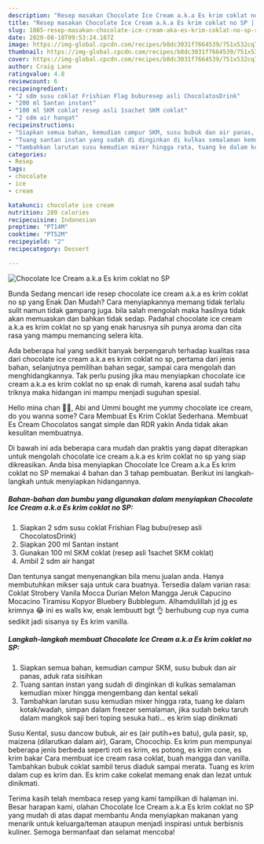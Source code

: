 ```yaml
---
description: "Resep masakan Chocolate Ice Cream a.k.a Es krim coklat no SP | Resep Bumbu Chocolate Ice Cream a.k.a Es krim coklat no SP Yang Enak Dan Lezat"
title: "Resep masakan Chocolate Ice Cream a.k.a Es krim coklat no SP | Resep Bumbu Chocolate Ice Cream a.k.a Es krim coklat no SP Yang Enak Dan Lezat"
slug: 1085-resep-masakan-chocolate-ice-cream-aka-es-krim-coklat-no-sp-resep-bumbu-chocolate-ice-cream-aka-es-krim-coklat-no-sp-yang-enak-dan-lezat
date: 2020-08-18T09:53:24.187Z
image: https://img-global.cpcdn.com/recipes/b8dc3031f7664539/751x532cq70/chocolate-ice-cream-aka-es-krim-coklat-no-sp-foto-resep-utama.jpg
thumbnail: https://img-global.cpcdn.com/recipes/b8dc3031f7664539/751x532cq70/chocolate-ice-cream-aka-es-krim-coklat-no-sp-foto-resep-utama.jpg
cover: https://img-global.cpcdn.com/recipes/b8dc3031f7664539/751x532cq70/chocolate-ice-cream-aka-es-krim-coklat-no-sp-foto-resep-utama.jpg
author: Craig Lane
ratingvalue: 4.8
reviewcount: 6
recipeingredient:
- "2 sdm susu coklat Frishian Flag buburesep asli ChocolatosDrink"
- "200 ml Santan instant"
- "100 ml SKM coklat resep asli 1sachet SKM coklat"
- "2 sdm air hangat"
recipeinstructions:
- "Siapkan semua bahan, kemudian campur SKM, susu bubuk dan air panas, aduk rata sisihkan"
- "Tuang santan instan yang sudah di dinginkan di kulkas semalaman kemudian mixer hingga mengembang dan kental sekali"
- "Tambahkan larutan susu kemudian mixer hingga rata, tuang ke dalam kotak/wadah, simpan dalam freezer semalaman, jika sudah beku taruh dalam mangkok saji beri toping sesuka hati... es krim siap dinikmati"
categories:
- Resep
tags:
- chocolate
- ice
- cream

katakunci: chocolate ice cream 
nutrition: 289 calories
recipecuisine: Indonesian
preptime: "PT14M"
cooktime: "PT52M"
recipeyield: "2"
recipecategory: Dessert

---
```



![Chocolate Ice Cream a.k.a Es krim coklat no SP](https://img-global.cpcdn.com/recipes/b8dc3031f7664539/751x532cq70/chocolate-ice-cream-aka-es-krim-coklat-no-sp-foto-resep-utama.jpg)

Bunda Sedang mencari ide resep chocolate ice cream a.k.a es krim coklat no sp yang Enak Dan Mudah? Cara menyiapkannya memang tidak terlalu sulit namun tidak gampang juga. bila salah mengolah maka hasilnya tidak akan memuaskan dan bahkan tidak sedap. Padahal chocolate ice cream a.k.a es krim coklat no sp yang enak harusnya sih punya aroma dan cita rasa yang mampu memancing selera kita.

Ada beberapa hal yang sedikit banyak berpengaruh terhadap kualitas rasa dari chocolate ice cream a.k.a es krim coklat no sp, pertama dari jenis bahan, selanjutnya pemilihan bahan segar, sampai cara mengolah dan menghidangkannya. Tak perlu pusing jika mau menyiapkan chocolate ice cream a.k.a es krim coklat no sp enak di rumah, karena asal sudah tahu triknya maka hidangan ini mampu menjadi suguhan spesial.

Hello mina chan 👋🏼, Abi and Ummi bought me yummy chocolate ice cream, do you wanna some? Cara Membuat Es Krim Coklat Sederhana. Membuat Es Cream Chocolatos sangat simple dan RDR yakin Anda tidak akan kesulitan membuatnya.


Di bawah ini ada beberapa cara mudah dan praktis yang dapat diterapkan untuk mengolah chocolate ice cream a.k.a es krim coklat no sp yang siap dikreasikan. Anda bisa menyiapkan Chocolate Ice Cream a.k.a Es krim coklat no SP memakai 4 bahan dan 3 tahap pembuatan. Berikut ini langkah-langkah untuk menyiapkan hidangannya.

<!--inarticleads1-->

##### Bahan-bahan dan bumbu yang digunakan dalam menyiapkan Chocolate Ice Cream a.k.a Es krim coklat no SP:

1. Siapkan 2 sdm susu coklat Frishian Flag bubu(resep asli ChocolatosDrink)
1. Siapkan 200 ml Santan instant
1. Gunakan 100 ml SKM coklat (resep asli 1sachet SKM coklat)
1. Ambil 2 sdm air hangat


Dan tentunya sangat menyenangkan bila menu jualan anda. Hanya membutuhkan mikser saja untuk cara buatnya. Tersedia dalam varian rasa: Coklat Strobery Vanila Mocca Durian Melon Mangga Jeruk Capucino Mocacino Tiramisu Kopyor Bluebery Bubblegum. Alhamdulillah jd jg es krimnya 😂 ini es walls kw, enak lembuutt bgt 👌 berhubung cup nya cuma sedikit jadi sisanya sy Es krim vanilla. 

<!--inarticleads2-->

##### Langkah-langkah membuat Chocolate Ice Cream a.k.a Es krim coklat no SP:

1. Siapkan semua bahan, kemudian campur SKM, susu bubuk dan air panas, aduk rata sisihkan
1. Tuang santan instan yang sudah di dinginkan di kulkas semalaman kemudian mixer hingga mengembang dan kental sekali
1. Tambahkan larutan susu kemudian mixer hingga rata, tuang ke dalam kotak/wadah, simpan dalam freezer semalaman, jika sudah beku taruh dalam mangkok saji beri toping sesuka hati... es krim siap dinikmati


Susu Kental, susu dancow bubuk, air es (air putih+es batu), gula pasir, sp, maizena (dilarutkan dalam air), Garam, Chocochip. Es krim pun mempunyai beberapa jenis berbeda seperti roti es krim, es potong, es krim cone, es krim bakar Cara membuat ice cream rasa coklat, buah mangga dan vanilla. Tambahkan bubuk coklat sambil terus diaduk sampai merata. Tuang es krim dalam cup es krim dan. Es krim cake cokelat memang enak dan lezat untuk dinikmati. 

Terima kasih telah membaca resep yang kami tampilkan di halaman ini. Besar harapan kami, olahan Chocolate Ice Cream a.k.a Es krim coklat no SP yang mudah di atas dapat membantu Anda menyiapkan makanan yang menarik untuk keluarga/teman ataupun menjadi inspirasi untuk berbisnis kuliner. Semoga bermanfaat dan selamat mencoba!
